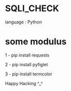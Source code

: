 # SQLI_CHECK
language : Python
# some modulus 

1 - pip install requests

2 - pip install pyfiglet

3 - pip install termcolor



Happy Hacking ^_^ 
